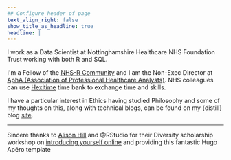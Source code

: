 ```yaml
---
## Configure header of page
text_align_right: false
show_title_as_headline: true
headline: |
---
```


<!-- this is a subheadline -->
I work as a Data Scientist at Nottinghamshire Healthcare NHS Foundation Trust working with both R and SQL. 

I'm a Fellow of the [NHS-R Community](https://nhsrcommunity.com/) and I am the Non-Exec Director at [AphA (Association of Professional Healthcare Analysts)](https://www.aphanalysts.org/). NHS colleagues can use [Hexitime](https://hexitime.com/) time bank to exchange time and skills.

I have a particular interest in Ethics having studied Philosophy and some of my thoughts on this, along with technical blogs, can be found on my {distill} blog [site](https://lextuga007.github.io/PhilosopherAnalyst/).

----

<i class="fas fa-glass-cheers pr2"></i>Sincere thanks to [Alison Hill](https://alison.rbind.io/) and @RStudio for their Diversity scholarship workshop on [introducing yourself online](https://iyo-rstudio-global.netlify.app/collection/) and providing this fantastic Hugo Apéro template

